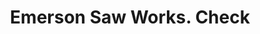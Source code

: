 ---
doi: 10.7916/D84X6KX0
date_other: '1880'
date_other_textual: 1880-1889
form: printed ephemera
genre:
- Checks (bank checks)
name:
- Emerson Saw Works
object_in_context_url: https://biggert.cul.columbia.edu/items/view/ave_biggert_01355
subject_hierarchical_geographic:
- Beaver Falls, Pennsylvania, United States
subject_name:
- Emerson Saw Works
title: Emerson Saw Works. Check
sort_title: Emerson Saw Works. Check
call_number: ave_biggert_01355
coordinates:
- 40.75888888888889,-80.31972222222223
pid: ave_biggert_01355
identifiers: ave_biggert_01355
canvas_id: ldpd:396617
permalink: "/items/ave_biggert_01355/"
layout: iiif-image-page
---